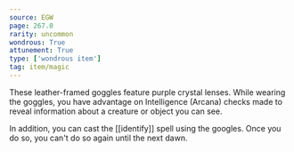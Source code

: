 ```yaml
---
source: EGW
page: 267.0
rarity: uncommon
wondrous: True
attunement: True
type: ['wondrous item']
tag: item/magic
---
```


These leather-framed goggles feature purple crystal lenses. While wearing the goggles, you have advantage on Intelligence (Arcana) checks made to reveal information about a creature or object you can see.

In addition, you can cast the [[identify]] spell using the googles. Once you do so, you can't do so again until the next dawn.


